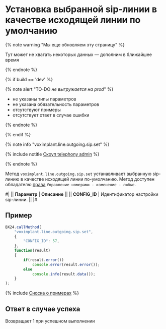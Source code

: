 # Установка выбранной sip-линии в качестве исходящей линии по умолчанию

{% note warning "Мы еще обновляем эту страницу" %}

Тут может не хватать некоторых данных — дополним в ближайшее время

{% endnote %}

{% if build == 'dev' %}

{% note alert "TO-DO _не выгружается на prod_" %}

- не указаны типы параметров
- не указана обязательность параметров
- отсутствуют примеры
- отсутствует ответ в случае ошибки

{% endnote %}

{% endif %}

{% note info "voximplant.line.outgoing.sip.set" %}

{% include notitle [Скоуп telephony admin](../../_includes/scope-telephony-admin.md) %}

{% endnote %}

Метод `voximplant.line.outgoing.sip.set` устанавливает выбранную sip-линию в качестве исходящей линии по-умолчанию. Метод доступен обладателю [права](https://helpdesk.bitrix24.ru/open/18177766/) `Управление номерами - изменение - любые`.

#|
|| **Параметр** | **Описание** ||
|| **CONFIG_ID** | Идентификатор настройки sip-линии. ||
|#

## Пример

```js
BX24.callMethod(
    "voximplant.line.outgoing.sip.set",
    {
        "CONFIG_ID": 57,
    },
    function(result)
    {
        if(result.error())
            console.error(result.error());
        else
            console.info(result.data());
    }
);
```

{% include [Сноска о примерах](../../../../_includes/examples.md) %}

## Ответ в случае успеха

Возвращает 1 при успешном выполнении